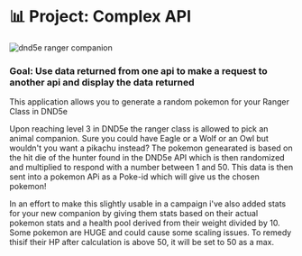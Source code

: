 # 📊 Project: Complex API 
![dnd5e ranger companion](https://user-images.githubusercontent.com/126501848/230806336-cd929bc3-3898-4cac-b40b-0508938dab57.png)
### Goal: Use data returned from one api to make a request to another api and display the data returned

This application allows you to generate a random pokemon for your Ranger Class in DND5e

Upon reaching level 3 in DND5e the ranger class is allowed to pick an animal companion. Sure you could have Eagle or a Wolf or an Owl but wouldn't you want a pikachu instead? The pokemon genearated is based on the hit die of the hunter found in the DND5e API which is then randomized and multiplied to respond with a number between 1 and 50. This data is then sent into a pokemon APi as a Poke-id which will give us the chosen pokemon! 

In an effort to make this slightly usable in a campaign i've also added stats for your new companion by giving them stats based on their actual pokemon stats and a health pool derived from their weight divided by 10. Some pokemon are HUGE and could cause some scaling issues. To remedy thisif their HP after calculation is above 50, it will be set to 50 as a max.
